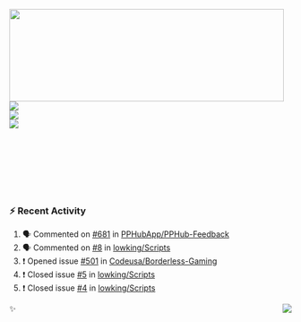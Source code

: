 <p>
  <img align="left" width="490" height="165" src="https://github-readme-stats.vercel.app/api?username=lowking&show_icons=true&hide_border=true&line_height=20&title_color=000000&icon_color=555&show_owner=true&text_color=777"/>
  <p>
    <a href="https://t.me/Violettoy_bot"><img src="https://img.shields.io/badge/Telegram-%2352A4DB.svg?&style=social&logo=telegram&logoColor=white" /></a>
    </br>
    <img src="https://github.com/lowking/lowking/workflows/Waka%20Readme/badge.svg" />
    </br>
    <img src="https://github.com/lowking/lowking/workflows/Activity%20Readme/badge.svg" />
  </p>
  </br>
  </br>
  </br>
  </br>
</p>
</br>

### :zap: Recent Activity

<!--START_SECTION:activity-->
1. 🗣 Commented on [#681](https://github.com/PPHubApp/PPHub-Feedback/issues/681) in [PPHubApp/PPHub-Feedback](https://github.com/PPHubApp/PPHub-Feedback)
2. 🗣 Commented on [#8](https://github.com/lowking/Scripts/issues/8) in [lowking/Scripts](https://github.com/lowking/Scripts)
3. ❗️ Opened issue [#501](https://github.com/Codeusa/Borderless-Gaming/issues/501) in [Codeusa/Borderless-Gaming](https://github.com/Codeusa/Borderless-Gaming)
4. ❗️ Closed issue [#5](https://github.com/lowking/Scripts/issues/5) in [lowking/Scripts](https://github.com/lowking/Scripts)
5. ❗️ Closed issue [#4](https://github.com/lowking/Scripts/issues/4) in [lowking/Scripts](https://github.com/lowking/Scripts)
<!--END_SECTION:activity-->

✨<img align="right" src="http://profile-counter.glitch.me/lowking/count.svg"/>
